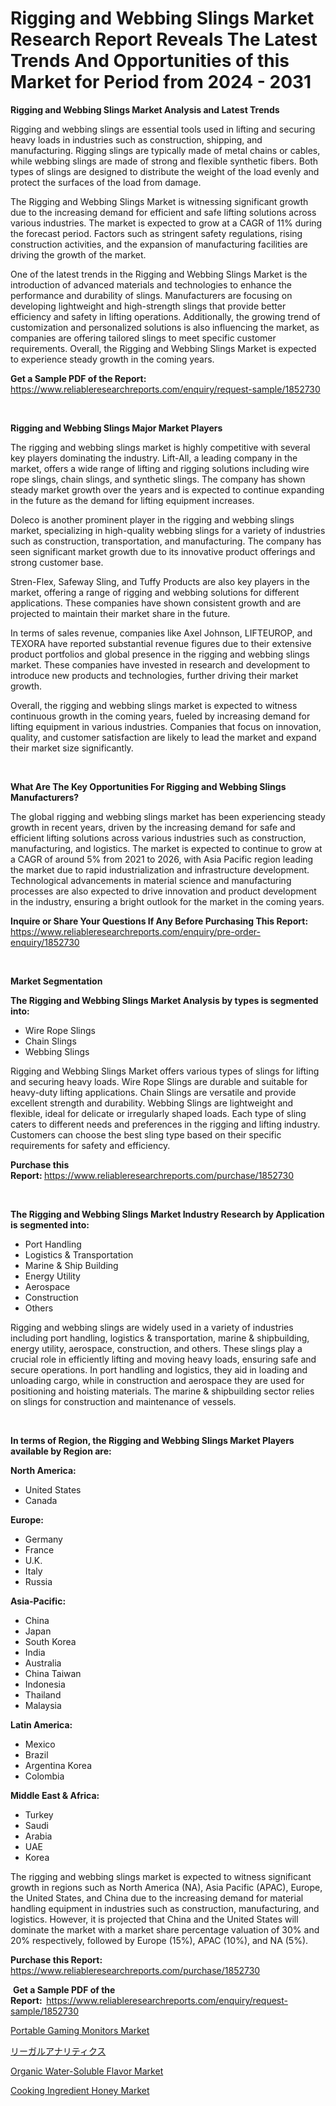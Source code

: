 <p><h1>Rigging and Webbing Slings Market Research Report Reveals The Latest Trends And Opportunities of this Market for Period from 2024 - 2031</h1></p><p><strong>Rigging and Webbing Slings Market Analysis and Latest Trends</strong></p>
<p><p>Rigging and webbing slings are essential tools used in lifting and securing heavy loads in industries such as construction, shipping, and manufacturing. Rigging slings are typically made of metal chains or cables, while webbing slings are made of strong and flexible synthetic fibers. Both types of slings are designed to distribute the weight of the load evenly and protect the surfaces of the load from damage.</p><p>The Rigging and Webbing Slings Market is witnessing significant growth due to the increasing demand for efficient and safe lifting solutions across various industries. The market is expected to grow at a CAGR of 11% during the forecast period. Factors such as stringent safety regulations, rising construction activities, and the expansion of manufacturing facilities are driving the growth of the market.</p><p>One of the latest trends in the Rigging and Webbing Slings Market is the introduction of advanced materials and technologies to enhance the performance and durability of slings. Manufacturers are focusing on developing lightweight and high-strength slings that provide better efficiency and safety in lifting operations. Additionally, the growing trend of customization and personalized solutions is also influencing the market, as companies are offering tailored slings to meet specific customer requirements. Overall, the Rigging and Webbing Slings Market is expected to experience steady growth in the coming years.</p></p>
<p><strong>Get a Sample PDF of the Report:&nbsp;</strong> <a href="https://www.reliableresearchreports.com/enquiry/request-sample/1852730">https://www.reliableresearchreports.com/enquiry/request-sample/1852730</a></p>
<p>&nbsp;</p>
<p><strong>Rigging and Webbing Slings Major Market Players</strong></p>
<p><p>The rigging and webbing slings market is highly competitive with several key players dominating the industry. Lift-All, a leading company in the market, offers a wide range of lifting and rigging solutions including wire rope slings, chain slings, and synthetic slings. The company has shown steady market growth over the years and is expected to continue expanding in the future as the demand for lifting equipment increases.</p><p>Doleco is another prominent player in the rigging and webbing slings market, specializing in high-quality webbing slings for a variety of industries such as construction, transportation, and manufacturing. The company has seen significant market growth due to its innovative product offerings and strong customer base.</p><p>Stren-Flex, Safeway Sling, and Tuffy Products are also key players in the market, offering a range of rigging and webbing solutions for different applications. These companies have shown consistent growth and are projected to maintain their market share in the future.</p><p>In terms of sales revenue, companies like Axel Johnson, LIFTEUROP, and TEXORA have reported substantial revenue figures due to their extensive product portfolios and global presence in the rigging and webbing slings market. These companies have invested in research and development to introduce new products and technologies, further driving their market growth.</p><p>Overall, the rigging and webbing slings market is expected to witness continuous growth in the coming years, fueled by increasing demand for lifting equipment in various industries. Companies that focus on innovation, quality, and customer satisfaction are likely to lead the market and expand their market size significantly.</p></p>
<p>&nbsp;</p>
<p><strong>What Are The Key Opportunities For Rigging and Webbing Slings Manufacturers?</strong></p>
<p><p>The global rigging and webbing slings market has been experiencing steady growth in recent years, driven by the increasing demand for safe and efficient lifting solutions across various industries such as construction, manufacturing, and logistics. The market is expected to continue to grow at a CAGR of around 5% from 2021 to 2026, with Asia Pacific region leading the market due to rapid industrialization and infrastructure development. Technological advancements in material science and manufacturing processes are also expected to drive innovation and product development in the industry, ensuring a bright outlook for the market in the coming years.</p></p>
<p><strong>Inquire or Share Your Questions If Any Before Purchasing This Report:</strong> <a href="https://www.reliableresearchreports.com/enquiry/pre-order-enquiry/1852730">https://www.reliableresearchreports.com/enquiry/pre-order-enquiry/1852730</a></p>
<p>&nbsp;</p>
<p><strong>Market Segmentation</strong></p>
<p><strong>The Rigging and Webbing Slings Market Analysis by types is segmented into:</strong></p>
<p><ul><li>Wire Rope Slings</li><li>Chain Slings</li><li>Webbing Slings</li></ul></p>
<p><p>Rigging and Webbing Slings Market offers various types of slings for lifting and securing heavy loads. Wire Rope Slings are durable and suitable for heavy-duty lifting applications. Chain Slings are versatile and provide excellent strength and durability. Webbing Slings are lightweight and flexible, ideal for delicate or irregularly shaped loads. Each type of sling caters to different needs and preferences in the rigging and lifting industry. Customers can choose the best sling type based on their specific requirements for safety and efficiency.</p></p>
<p><strong>Purchase this Report:&nbsp;</strong><a href="https://www.reliableresearchreports.com/purchase/1852730">https://www.reliableresearchreports.com/purchase/1852730</a></p>
<p>&nbsp;</p>
<p><strong>The Rigging and Webbing Slings Market Industry Research by Application is segmented into:</strong></p>
<p><ul><li>Port Handling</li><li>Logistics & Transportation</li><li>Marine & Ship Building</li><li>Energy Utility</li><li>Aerospace</li><li>Construction</li><li>Others</li></ul></p>
<p><p>Rigging and webbing slings are widely used in a variety of industries including port handling, logistics & transportation, marine & shipbuilding, energy utility, aerospace, construction, and others. These slings play a crucial role in efficiently lifting and moving heavy loads, ensuring safe and secure operations. In port handling and logistics, they aid in loading and unloading cargo, while in construction and aerospace they are used for positioning and hoisting materials. The marine & shipbuilding sector relies on slings for construction and maintenance of vessels.</p></p>
<p>&nbsp;</p>
<p><strong>In terms of Region, the Rigging and Webbing Slings Market Players available by Region are:</strong></p>
<p>
    <p> <strong> North America: </strong>
        <ul>
            <li>United States</li>
            <li>Canada</li>
        </ul>
        </p> 
    <p> <strong> Europe: </strong>
        <ul>
            <li>Germany</li>
            <li>France</li>
            <li>U.K.</li>
            <li>Italy</li>
            <li>Russia</li>
        </ul>
        </p> 
    <p> <strong> Asia-Pacific: </strong>
        <ul>
            <li>China</li>
            <li>Japan</li>
            <li>South Korea</li>
            <li>India</li>
            <li>Australia</li>
            <li>China Taiwan</li>
            <li>Indonesia</li>
            <li>Thailand</li>
            <li>Malaysia</li>
        </ul>
        </p> 
    <p> <strong> Latin America: </strong>
        <ul>
            <li>Mexico</li>
            <li>Brazil</li>
            <li>Argentina Korea</li>
            <li>Colombia</li>
        </ul>
        </p> 
    <p> <strong> Middle East & Africa: </strong>
        <ul>
            <li>Turkey</li>
            <li>Saudi</li>
            <li>Arabia</li>
            <li>UAE</li>
            <li>Korea</li>
        </ul>
    </p>
    </p>
<p><p>The rigging and webbing slings market is expected to witness significant growth in regions such as North America (NA), Asia Pacific (APAC), Europe, the United States, and China due to the increasing demand for material handling equipment in industries such as construction, manufacturing, and logistics. However, it is projected that China and the United States will dominate the market with a market share percentage valuation of 30% and 20% respectively, followed by Europe (15%), APAC (10%), and NA (5%).</p></p>
<p><strong>Purchase this Report: </strong><a href="https://www.reliableresearchreports.com/purchase/1852730">https://www.reliableresearchreports.com/purchase/1852730</a></p>
<p>&nbsp;<strong>Get a Sample PDF of the Report:&nbsp;&nbsp;</strong><a href="https://www.reliableresearchreports.com/enquiry/request-sample/1852730">https://www.reliableresearchreports.com/enquiry/request-sample/1852730</a></p>
<p><strong></strong></p>
<p><p><a href="https://shimmer-gardenia-37a.notion.site/Portable-Gaming-Monitors-Market-Size-Share-Trends-Analysis-Report-By-Application-Regional-Outloo-bcb8068abbfc4bf0be4947d78aca5de3">Portable Gaming Monitors Market</a></p><p><a href="https://github.com/mohamedbakry57/Market-Research-Report-List-3/blob/main/62861601542.md">リーガルアナリティクス</a></p><p><a href="https://github.com/JameTravis/Market-Research-Report-List-4/blob/main/organic-water-soluble-flavor-market.md">Organic Water-Soluble Flavor Market</a></p><p><a href="https://view.publitas.com/reportprime-1/cooking-ingredient-honey-market-size-share-trends-analysis-report-by-material-by-type-by-end-user-by-region-and-segment-forecasts-2024-2031/">Cooking Ingredient Honey Market</a></p></p>